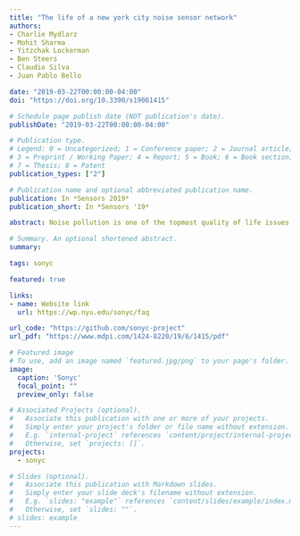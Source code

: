 ```yaml
---
title: "The life of a new york city noise sensor network"
authors: 
- Charlie Mydlarz
- Mohit Sharma
- Yitzchak Lockerman
- Ben Steers
- Claudio Silva
- Juan Pablo Bello

date: "2019-03-22T00:00:00-04:00"
doi: "https://doi.org/10.3390/s19061415"

# Schedule page publish date (NOT publication's date).
publishDate: "2019-03-22T00:00:00-04:00"

# Publication type.
# Legend: 0 = Uncategorized; 1 = Conference paper; 2 = Journal article;
# 3 = Preprint / Working Paper; 4 = Report; 5 = Book; 6 = Book section;
# 7 = Thesis; 8 = Patent
publication_types: ["2"]

# Publication name and optional abbreviated publication name.
publication: In *Sensors 2019*
publication_short: In *Sensors '19*

abstract: Noise pollution is one of the topmost quality of life issues for urban residents in the United States. Continued exposure to high levels of noise has proven effects on health, including acute effects such as sleep disruption, and long-term effects such as hypertension, heart disease, and hearing loss. To investigate and ultimately aid in the mitigation of urban noise, a network of 55 sensor nodes has been deployed across New York City for over two years, collecting sound pressure level (SPL) and audio data. This network has cumulatively amassed over 75 years of calibrated, high-resolution SPL measurements and 35 years of audio data. In addition, high frequency telemetry data have been collected that provides an indication of a sensors’ health. These telemetry data were analyzed over an 18-month period across 31 of the sensors. It has been used to develop a prototype model for pre-failure detection which has the ability to identify sensors in a prefail state 69.1% of the time. The entire network infrastructure is outlined, including the operation of the sensors, followed by an analysis of its data yield and the development of the fault detection approach and the future system integration plans for this.

# Summary. An optional shortened abstract.
summary:  

tags: sonyc

featured: true

links:
- name: Website link
  url: https://wp.nyu.edu/sonyc/faq

url_code: "https://github.com/sonyc-project"
url_pdf: "https://www.mdpi.com/1424-8220/19/6/1415/pdf"

# Featured image
# To use, add an image named `featured.jpg/png` to your page's folder. 
image:
  caption: 'Sonyc'
  focal_point: ""
  preview_only: false

# Associated Projects (optional).
#   Associate this publication with one or more of your projects.
#   Simply enter your project's folder or file name without extension.
#   E.g. `internal-project` references `content/project/internal-project/index.md`.
#   Otherwise, set `projects: []`.
projects: 
  - sonyc

# Slides (optional).
#   Associate this publication with Markdown slides.
#   Simply enter your slide deck's filename without extension.
#   E.g. `slides: "example"` references `content/slides/example/index.md`.
#   Otherwise, set `slides: ""`.
# slides: example
---
```

